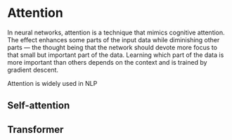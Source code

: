 # Attention

In neural networks, attention is a technique that mimics cognitive attention. The effect enhances some parts of the input data while diminishing other parts — the thought being that the network should devote more focus to that small but important part of the data. Learning which part of the data is more important than others depends on the context and is trained by gradient descent.

Attention is widely used in NLP

## Self-attention

## Transformer